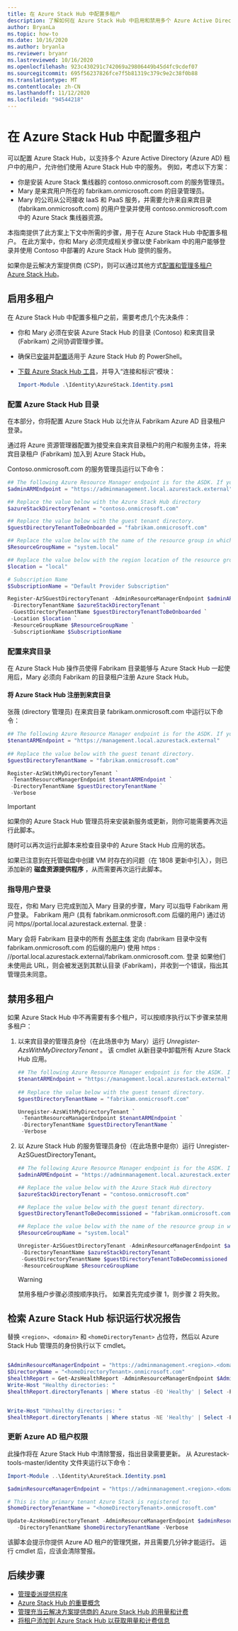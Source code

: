 ```yaml
---
title: 在 Azure Stack Hub 中配置多租户
description: 了解如何在 Azure Stack Hub 中启用和禁用多个 Azure Active Directory 租户。
author: BryanLa
ms.topic: how-to
ms.date: 10/16/2020
ms.author: bryanla
ms.reviewer: bryanr
ms.lastreviewed: 10/16/2020
ms.openlocfilehash: 923c430291c742069a29806449b45d4fc9cdef07
ms.sourcegitcommit: 695f56237826fce7f5b81319c379c9e2c38f0b88
ms.translationtype: MT
ms.contentlocale: zh-CN
ms.lasthandoff: 11/12/2020
ms.locfileid: "94544218"
---
```

# <a name="configure-multi-tenancy-in-azure-stack-hub"></a>在 Azure Stack Hub 中配置多租户

可以配置 Azure Stack Hub，以支持多个 Azure Active Directory (Azure AD) 租户中的用户，允许他们使用 Azure Stack Hub 中的服务。 例如，考虑以下方案：

- 你是安装 Azure Stack 集线器的 contoso.onmicrosoft.com 的服务管理员。
- Mary 是来宾用户所在的 fabrikam.onmicrosoft.com 的目录管理员。
- Mary 的公司从公司接收 IaaS 和 PaaS 服务，并需要允许来自来宾目录 (fabrikam.onmicrosoft.com) 的用户登录并使用 contoso.onmicrosoft.com 中的 Azure Stack 集线器资源。

本指南提供了此方案上下文中所需的步骤，用于在 Azure Stack Hub 中配置多租户。 在此方案中，你和 Mary 必须完成相关步骤以使 Fabrikam 中的用户能够登录并使用 Contoso 中部署的 Azure Stack Hub 提供的服务。

如果你是云解决方案提供商 (CSP)，则可以通过其他方式[配置和管理多租户 Azure Stack Hub](azure-stack-add-manage-billing-as-a-csp.md)。 

## <a name="enable-multi-tenancy"></a>启用多租户

在 Azure Stack Hub 中配置多租户之前，需要考虑几个先决条件：
  
 - 你和 Mary 必须在安装 Azure Stack Hub 的目录 (Contoso) 和来宾目录 (Fabrikam) 之间协调管理步骤。
 - 确保已[安装](powershell-install-az-module.md)并[配置](azure-stack-powershell-configure-admin.md)适用于 Azure Stack Hub 的 PowerShell。
 - [下载 Azure Stack Hub 工具](azure-stack-powershell-download.md)，并导入“连接和标识”模块：

    ```powershell
    Import-Module .\Identity\AzureStack.Identity.psm1
    ```

### <a name="configure-azure-stack-hub-directory"></a>配置 Azure Stack Hub 目录

在本部分，你将配置 Azure Stack Hub 以允许从 Fabrikam Azure AD 目录租户登录。

通过将 Azure 资源管理器配置为接受来自来宾目录租户的用户和服务主体，将来宾目录租户 (Fabrikam) 加入到 Azure Stack Hub。

Contoso.onmicrosoft.com 的服务管理员运行以下命令：

```powershell  
## The following Azure Resource Manager endpoint is for the ASDK. If you're in a multinode environment, contact your operator or service provider to get the endpoint.
$adminARMEndpoint = "https://adminmanagement.local.azurestack.external"

## Replace the value below with the Azure Stack Hub directory
$azureStackDirectoryTenant = "contoso.onmicrosoft.com"

## Replace the value below with the guest tenant directory. 
$guestDirectoryTenantToBeOnboarded = "fabrikam.onmicrosoft.com"

## Replace the value below with the name of the resource group in which the directory tenant registration resource should be created (resource group must already exist).
$ResourceGroupName = "system.local"

## Replace the value below with the region location of the resource group.
$location = "local"

# Subscription Name
$SubscriptionName = "Default Provider Subscription"

Register-AzSGuestDirectoryTenant -AdminResourceManagerEndpoint $adminARMEndpoint `
 -DirectoryTenantName $azureStackDirectoryTenant `
 -GuestDirectoryTenantName $guestDirectoryTenantToBeOnboarded `
 -Location $location `
 -ResourceGroupName $ResourceGroupName `
 -SubscriptionName $SubscriptionName
```

### <a name="configure-guest-directory"></a>配置来宾目录

在 Azure Stack Hub 操作员使得 Fabrikam 目录能够与 Azure Stack Hub 一起使用后，Mary 必须向 Fabrikam 的目录租户注册 Azure Stack Hub。

#### <a name="register-azure-stack-hub-with-the-guest-directory"></a>将 Azure Stack Hub 注册到来宾目录

张薇 (directory 管理员) 在来宾目录 fabrikam.onmicrosoft.com 中运行以下命令：

```powershell
## The following Azure Resource Manager endpoint is for the ASDK. If you're in a multinode environment, contact your operator or service provider to get the endpoint.
$tenantARMEndpoint = "https://management.local.azurestack.external"
    
## Replace the value below with the guest tenant directory.
$guestDirectoryTenantName = "fabrikam.onmicrosoft.com"

Register-AzSWithMyDirectoryTenant `
 -TenantResourceManagerEndpoint $tenantARMEndpoint `
 -DirectoryTenantName $guestDirectoryTenantName `
 -Verbose
```

> [!IMPORTANT]
> 如果你的 Azure Stack Hub 管理员将来安装新服务或更新，则你可能需要再次运行此脚本。
>
> 随时可以再次运行此脚本来检查目录中的 Azure Stack Hub 应用的状态。
>
> 如果已注意到在托管磁盘中创建 VM 时存在的问题（在 1808 更新中引入），则已添加新的 **磁盘资源提供程序** ，从而需要再次运行此脚本。

### <a name="direct-users-to-sign-in"></a>指导用户登录

现在，你和 Mary 已完成到加入 Mary 目录的步骤，Mary 可以指导 Fabrikam 用户登录。 Fabrikam 用户 (具有 fabrikam.onmicrosoft.com 后缀的用户) 通过访问 https//portal.local.azurestack.external. 登录 \:

Mary 会将 Fabrikam 目录中的所有 [外部主体](/azure/role-based-access-control/rbac-and-directory-admin-roles) 定向 (fabrikam 目录中没有 fabrikam.onmicrosoft.com 的后缀的用户) 使用 https \: //portal.local.azurestack.external/fabrikam.onmicrosoft.com. 登录 如果他们未使用此 URL，则会被发送到其默认目录 (Fabrikam)，并收到一个错误，指出其管理员未同意。

## <a name="disable-multi-tenancy"></a>禁用多租户

如果 Azure Stack Hub 中不再需要有多个租户，可以按顺序执行以下步骤来禁用多租户：

1. 以来宾目录的管理员身份（在此场景中为 Mary）运行 *Unregister-AzsWithMyDirectoryTenant* 。 该 cmdlet 从新目录中卸载所有 Azure Stack Hub 应用。

    ``` PowerShell
    ## The following Azure Resource Manager endpoint is for the ASDK. If you're in a multinode environment, contact your operator or service provider to get the endpoint.
    $tenantARMEndpoint = "https://management.local.azurestack.external"
        
    ## Replace the value below with the guest tenant directory.
    $guestDirectoryTenantName = "fabrikam.onmicrosoft.com"
    
    Unregister-AzsWithMyDirectoryTenant `
     -TenantResourceManagerEndpoint $tenantARMEndpoint `
     -DirectoryTenantName $guestDirectoryTenantName `
     -Verbose 
    ```

2. 以 Azure Stack Hub 的服务管理员身份（在此场景中是你）运行 Unregister-AzSGuestDirectoryTenant。

    ``` PowerShell
    ## The following Azure Resource Manager endpoint is for the ASDK. If you're in a multinode environment, contact your operator or service provider to get the endpoint.
    $adminARMEndpoint = "https://adminmanagement.local.azurestack.external"
    
    ## Replace the value below with the Azure Stack Hub directory
    $azureStackDirectoryTenant = "contoso.onmicrosoft.com"
    
    ## Replace the value below with the guest tenant directory. 
    $guestDirectoryTenantToBeDecommissioned = "fabrikam.onmicrosoft.com"
    
    ## Replace the value below with the name of the resource group in which the directory tenant registration resource should be created (resource group must already exist).
    $ResourceGroupName = "system.local"
    
    Unregister-AzSGuestDirectoryTenant -AdminResourceManagerEndpoint $adminARMEndpoint `
     -DirectoryTenantName $azureStackDirectoryTenant `
     -GuestDirectoryTenantName $guestDirectoryTenantToBeDecommissioned `
     -ResourceGroupName $ResourceGroupName
    ```

    > [!WARNING]
    > 禁用多租户步骤必须按顺序执行。 如果首先完成步骤 1，则步骤 2 将失败。

## <a name="retrieve-azure-stack-hub-identity-health-report"></a>检索 Azure Stack Hub 标识运行状况报告 

替换 `<region>`、`<domain>` 和 `<homeDirectoryTenant>` 占位符，然后以 Azure Stack Hub 管理员的身份执行以下 cmdlet。

```powershell

$AdminResourceManagerEndpoint = "https://adminmanagement.<region>.<domain>"
$DirectoryName = "<homeDirectoryTenant>.onmicrosoft.com"
$healthReport = Get-AzsHealthReport -AdminResourceManagerEndpoint $AdminResourceManagerEndpoint -DirectoryTenantName $DirectoryName
Write-Host "Healthy directories: "
$healthReport.directoryTenants | Where status -EQ 'Healthy' | Select -Property tenantName,tenantId,status | ft


Write-Host "Unhealthy directories: "
$healthReport.directoryTenants | Where status -NE 'Healthy' | Select -Property tenantName,tenantId,status | ft
```

### <a name="update-azure-ad-tenant-permissions"></a>更新 Azure AD 租户权限

此操作将在 Azure Stack Hub 中清除警报，指出目录需要更新。 从 Azurestack-tools-master/identity 文件夹运行以下命令：

```powershell
Import-Module ..\Identity\AzureStack.Identity.psm1

$adminResourceManagerEndpoint = "https://adminmanagement.<region>.<domain>"

# This is the primary tenant Azure Stack is registered to:
$homeDirectoryTenantName = "<homeDirectoryTenant>.onmicrosoft.com"

Update-AzsHomeDirectoryTenant -AdminResourceManagerEndpoint $adminResourceManagerEndpoint `
   -DirectoryTenantName $homeDirectoryTenantName -Verbose
```

该脚本会提示你提供 Azure AD 租户的管理凭据，并且需要几分钟才能运行。 运行 cmdlet 后，应该会清除警报。

## <a name="next-steps"></a>后续步骤

- [管理委派提供程序](azure-stack-delegated-provider.md)
- [Azure Stack Hub 的重要概念](azure-stack-overview.md)
- [管理充当云解决方案提供商的 Azure Stack Hub 的用量和计费](azure-stack-add-manage-billing-as-a-csp.md)
- [将租户添加到 Azure Stack Hub 以获取用量和计费信息](azure-stack-csp-howto-register-tenants.md)
